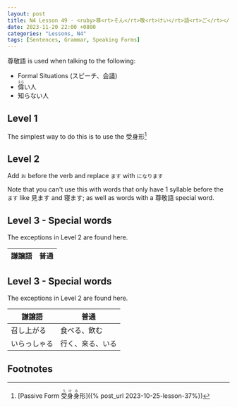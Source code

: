```yaml
--- 
layout: post 
title: N4 Lesson 49 - <ruby>尊<rt>そん</rt>敬<rt>けい</rt>語<rt>ご</rt></ruby> Respectful Language
date: 2023-11-20 22:00 +0800 
categories: "Lessons, N4"
tags: [Sentences, Grammar, Speaking Forms]
---
```


尊敬語 is used when talking to the following:
* Formal Situations (スピーチ、会議)
* <ruby>偉<rt>えら</rt></ruby>い人
*  知らない人

## Level 1
The simplest way to do this is to use the 受身形[^fn1]

## Level 2
Add `お` before the verb and replace `ます` with `になります`

Note that you can't use this with words that only have 1 syllable before the `ます` like 見ます and 寝ます; as well as words with a 尊敬語 special word.

## Level 3 - Special words
The exceptions in Level 2 are found here.

| 謙譲語 | 普通 |
| -- | -- |

## Level 3 - Special words
The exceptions in Level 2 are found here.

| 謙譲語 | 普通 |
| -- | -- |
| 召し上がる | 食べる、飲む |
| いらっしゃる | 行く、来る、いる |


## Footnotes
[^fn1]: [Passive Form <ruby>受身<rt>うけ</rt>身<rt>み</rt>形</ruby>]({% post_url 2023-10-25-lesson-37%})
